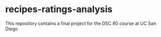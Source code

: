 # recipes-ratings-analysis
This repository contains a final project for the DSC 80 course at UC San Diego
